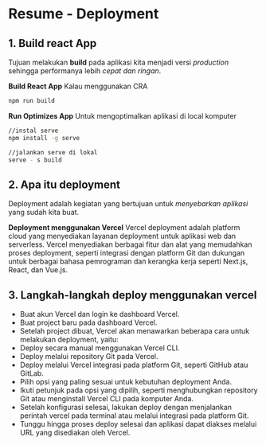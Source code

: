 # Resume - Deployment

## 1. Build react App

Tujuan melakukan **build** pada aplikasi kita menjadi versi _production_ sehingga performanya lebih _cepat dan ringan_.

**Build React App**
Kalau menggunakan CRA

```sh
npm run build
```

**Run Optimizes App**
Untuk mengoptimalkan aplikasi di local komputer

```sh
//instal serve
npm install -g serve

//jalankan serve di lokal
serve - s build
```

## 2. Apa itu deployment

Deployment adalah kegiatan yang bertujuan untuk _menyebarkan aplikasi_ yang sudah kita buat.

**Deployment menggunakan Vercel**
Vercel deployment adalah platform cloud yang menyediakan layanan deployment untuk aplikasi web dan serverless. Vercel menyediakan berbagai fitur dan alat yang memudahkan proses deployment, seperti integrasi dengan platform Git dan dukungan untuk berbagai bahasa pemrograman dan kerangka kerja seperti Next.js, React, dan Vue.js.

## 3. Langkah-langkah deploy menggunakan vercel

- Buat akun Vercel dan login ke dashboard Vercel.
- Buat project baru pada dashboard Vercel.
- Setelah project dibuat, Vercel akan menawarkan beberapa cara untuk melakukan deployment, yaitu:
- Deploy secara manual menggunakan Vercel CLI.
- Deploy melalui repository Git pada Vercel.
- Deploy melalui Vercel integrasi pada platform Git, seperti GitHub atau GitLab.
- Pilih opsi yang paling sesuai untuk kebutuhan deployment Anda.
- Ikuti petunjuk pada opsi yang dipilih, seperti menghubungkan repository Git atau menginstall Vercel CLI pada komputer Anda.
- Setelah konfigurasi selesai, lakukan deploy dengan menjalankan perintah vercel pada terminal atau melalui integrasi pada platform Git.
- Tunggu hingga proses deploy selesai dan aplikasi dapat diakses melalui URL yang disediakan oleh Vercel.
